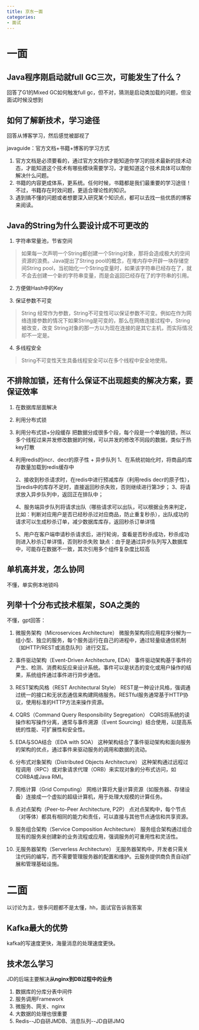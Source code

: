 ```yaml
---
title: 京东一面
categories: 
- 面试
---
```

# 一面

## Java程序刚启动就full GC三次，可能发生了什么？
回答了G1的Mixed GC如何触发full gc，但不对，猜测是启动类加载的问题，但没面试时候没想到

## 如何了解新技术，学习途径
回答从博客学习，然后感觉被鄙视了

javaguide：官方文档+书籍+博客的学习方式

1. 官方文档是必须要看的，通过官方文档你才能知道你学习的技术最新的技术动态，才能知道这个技术有哪些模块需要学习，才能知道这个技术具体可以帮你解决什么问题。
2. 书籍的内容更成体系，更系统。任何时候，书籍都是我们最重要的学习途径！不过，书籍存在时效问题，更适合理论性的知识。
3. 遇到搞不懂的问题或者想要深入研究某个知识点，都可以去找一些优质的博客来阅读。

## Java的String为什么要设计成不可更改的
1. 字符串常量池，节省空间

> 如果每一次声明一个String都创建一个String对象，那将会造成极大的空间资源的浪费。Java提出了String pool的概念，在堆内存中开辟一块存储空间String pool，当初始化一个String变量时，如果该字符串已经存在了，就不会去创建一个新的字符串变量，而是会返回已经存在了的字符串的引用。

2. 方便做Hash中的Key

3. 保证参数不可变

> String 经常作为参数，String不可变性可以保证参数不可变。例如在作为网络连接参数的情况下如果String是可变的，那么在网络连接过程中，String 被改变，改变 String对象的那一方以为现在连接的是其它主机，而实际情况却不一定是。

4. 多线程安全

> String不可变性天生具备线程安全可以在多个线程中安全地使用。

## 不排除加锁，还有什么保证不出现超卖的解决方案，要保证效率
1. 在数据库层面解决
2. 利用分布式锁
3. 利用分布式锁+分段缓存
把数据分成很多个段，每个段是一个单独的锁，所以多个线程过来并发修改数据的时候，可以并发的修改不同段的数据，类似于热key打散
4. 利用redis的incr、decr的原子性 + 异步队列
    1、在系统初始化时，将商品的库存数量加载到redis缓存中

    2、接收到秒杀请求时，在redis中进行预减库存（利用redis decr的原子性），当redis中的库存不足时，直接返回秒杀失败，否则继续进行第3步；
    3、将请求放入异步队列中，返回正在排队中；

    4、服务端异步队列将请求出队（哪些请求可以出队，可以根据业务来判定，比如：判断对应用户是否已经秒杀过对应商品，防止重复秒杀），出队成功的请求可以生成秒杀订单，减少数据库库存，返回秒杀订单详情

    5、用户在客户端申请秒杀请求后，进行轮询，查看是否秒杀成功，秒杀成功则进入秒杀订单详情，否则秒杀失败
    缺点：由于是通过异步队列写入数据库中，可能存在数据不一致，其次引用多个组件复杂度比较高

## 单机高并发，怎么协同
不懂，单实例本地锁吗

## 列举十个分布式技术框架，SOA之类的
不懂，gpt回答：
1. 微服务架构（Microservices Architecture）
微服务架构将应用程序分解为一组小型、独立的服务，每个服务运行在自己的进程中，通过轻量级通信机制（如HTTP/REST或消息队列）进行交互。

2. 事件驱动架构（Event-Driven Architecture, EDA）
事件驱动架构基于事件的产生、检测、消费和反应来设计系统。事件可以是状态的变化或用户操作的结果，系统组件通过事件进行异步通信。

3. REST架构风格（REST Architectural Style）
REST是一种设计风格，强调通过统一的接口和无状态通信来构建网络服务。RESTful服务通常基于HTTP协议，使用标准的HTTP方法来操作资源。

4. CQRS（Command Query Responsibility Segregation）
CQRS将系统的读操作和写操作分离，通常与事件溯源（Event Sourcing）结合使用，以提高系统的性能、可扩展性和安全性。

5. EDA与SOA结合（EDA with SOA）
这种架构结合了事件驱动架构和面向服务的架构的优点，通过事件来驱动服务的调用和数据的流动。

6. 分布式对象架构（Distributed Objects Architecture）
这种架构通过远程过程调用（RPC）或对象请求代理（ORB）来实现对象的分布式访问，如CORBA或Java RMI。

7. 网格计算（Grid Computing）
网格计算将大量计算资源（如服务器、存储设备）连接成一个虚拟的超级计算机，用于处理大规模的计算任务。

8. 点对点架构（Peer-to-Peer Architecture, P2P）
点对点架构中，每个节点（对等体）都具有相同的能力和责任，可以直接与其他节点通信和共享资源。

9. 服务组合架构（Service Composition Architecture）
服务组合架构通过组合现有的服务来创建新的业务流程或应用，强调服务的可重用性和灵活性。

10. 无服务器架构（Serverless Architecture）
无服务器架构中，开发者只需关注代码的编写，而不需要管理服务器的配置和维护。云服务提供商负责自动扩展和管理基础设施。

# 二面
以讨论为主，很多问题都不是太懂，hh，面试官告诉我答案
## Kafka最大的优势
kafka的写速度更快，海量消息的处理速度更快。
## 技术怎么学习
JD的后端主要解决<b>从nginx到DB过程中的业务</b>
1. 数据库的分库分表中间件
2. 服务调用Framework
3. 微服务、网关、nginx
4. 大数据的处理也很重要
5. Redis--JD自研JMDB、消息队列--JD自研JMQ